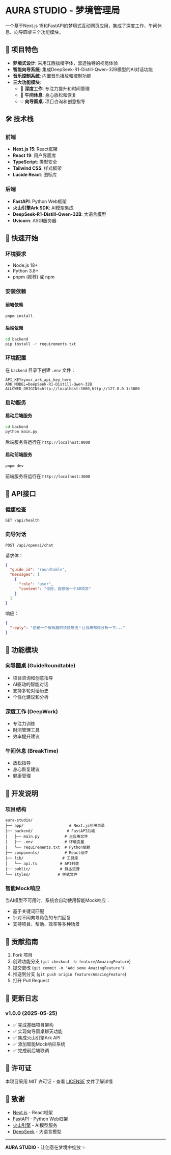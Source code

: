 # AURA STUDIO - 梦境管理局

一个基于Next.js 15和FastAPI的梦境式互动网页应用，集成了深度工作、午间休息、向导圆桌三个功能模块。

## 🌟 项目特色

- **梦境式设计**: 采用江西拙楷字体，营造独特的视觉体验
- **智能向导系统**: 集成DeepSeek-R1-Distill-Qwen-32B模型的AI对话功能
- **音乐控制系统**: 内置音乐播放和控制功能
- **三大功能模块**:
  - 🎯 **深度工作**: 专注力提升和时间管理
  - 🌙 **午间休息**: 身心放松和恢复
  - 💡 **向导圆桌**: 项目咨询和创意指导

## 🛠 技术栈

### 前端
- **Next.js 15**: React框架
- **React 19**: 用户界面库
- **TypeScript**: 类型安全
- **Tailwind CSS**: 样式框架
- **Lucide React**: 图标库

### 后端
- **FastAPI**: Python Web框架
- **火山引擎Ark SDK**: AI模型集成
- **DeepSeek-R1-Distill-Qwen-32B**: 大语言模型
- **Uvicorn**: ASGI服务器

## 🚀 快速开始

### 环境要求
- Node.js 18+
- Python 3.8+
- pnpm (推荐) 或 npm

### 安装依赖

#### 前端依赖
```bash
pnpm install
```

#### 后端依赖
```bash
cd backend
pip install -r requirements.txt
```

### 环境配置

在 `backend` 目录下创建 `.env` 文件：

```env
API_KEY=your_ark_api_key_here
ARK_MODEL=DeepSeek-R1-Distill-Qwen-32B
ALLOWED_ORIGINS=http://localhost:3000,http://127.0.0.1:3000
```

### 启动服务

#### 启动后端服务
```bash
cd backend
python main.py
```
后端服务将运行在 `http://localhost:8000`

#### 启动前端服务
```bash
pnpm dev
```
前端服务将运行在 `http://localhost:3000`

## 📡 API接口

### 健康检查
```
GET /api/health
```

### 向导对话
```
POST /api/openai/chat
```

请求体：
```json
{
  "guide_id": "roundtable",
  "messages": [
    {
      "role": "user",
      "content": "你好，我想做一个AR项目"
    }
  ]
}
```

响应：
```json
{
  "reply": "这是一个很有趣的项目想法！让我来帮你分析一下..."
}
```

## 🎨 功能模块

### 向导圆桌 (GuideRoundtable)
- 项目咨询和创意指导
- AI驱动的智能对话
- 支持多轮对话历史
- 个性化建议和分析

### 深度工作 (DeepWork)
- 专注力训练
- 时间管理工具
- 效率提升建议

### 午间休息 (BreakTime)
- 放松指导
- 身心恢复建议
- 健康管理

## 🔧 开发说明

### 项目结构
```
aura-studio/
├── app/                    # Next.js应用目录
├── backend/               # FastAPI后端
│   ├── main.py           # 主应用文件
│   ├── .env              # 环境变量
│   └── requirements.txt  # Python依赖
├── components/           # React组件
├── lib/                 # 工具库
│   └── api.ts          # API封装
├── public/             # 静态资源
└── styles/            # 样式文件
```

### 智能Mock响应
当AI模型不可用时，系统会自动使用智能Mock响应：
- 基于关键词匹配
- 针对不同向导角色的专门回复
- 支持项目、帮助、效率等多种场景

## 🤝 贡献指南

1. Fork 项目
2. 创建功能分支 (`git checkout -b feature/AmazingFeature`)
3. 提交更改 (`git commit -m 'Add some AmazingFeature'`)
4. 推送到分支 (`git push origin feature/AmazingFeature`)
5. 打开 Pull Request

## 📝 更新日志

### v1.0.0 (2025-05-25)
- ✅ 完成基础项目架构
- ✅ 实现向导圆桌聊天功能
- ✅ 集成火山引擎Ark API
- ✅ 添加智能Mock响应系统
- ✅ 完成前后端联调

## 📄 许可证

本项目采用 MIT 许可证 - 查看 [LICENSE](LICENSE) 文件了解详情

## 🙏 致谢

- [Next.js](https://nextjs.org/) - React框架
- [FastAPI](https://fastapi.tiangolo.com/) - Python Web框架
- [火山引擎](https://www.volcengine.com/) - AI模型服务
- [DeepSeek](https://www.deepseek.com/) - 大语言模型

---

**AURA STUDIO** - 让创意在梦境中绽放 ✨
